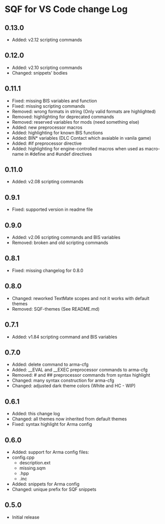 # SQF for VS Code change Log

## 0.13.0

* Added: v2.12 scripting commands

## 0.12.0

* Added: v2.10 scripting commands
* Changed: snippets' bodies

## 0.11.1

* Fixed: missing BIS variables and function
* Fixed: missing scripting commands
* Removed: wrong formats in string (Only valid formats are highlighted)
* Removed: highlighting for deprecated commands
* Removed: reserved variables for mods (need something else)
* Added: new preprocessor macros
* Added: highlighting for known BIS functions
* Added: BIN* variables (DLC Contact which avaiable in vanila game)
* Added: #if preprocessor directive
* Added: highlighting for engine-controlled macros when used as macro-name in #define and #undef directives

## 0.11.0

* Added: v2.08 scripting commands

## 0.9.1

* Fixed: supported version in readme file

## 0.9.0

* Added: v2.06 scripting commands and BIS variables
* Removed: broken and old scripting commands

## 0.8.1

* Fixed: missing changelog for 0.8.0

## 0.8.0

* Changed: reworked TextMate scopes and not it works with default themes
* Removed: SQF-themes (See README.md)

## 0.7.1

* Added: v1.84 scripting command and BIS variables

## 0.7.0

* Added: delete command to arma-cfg
* Added: \_\_EVAL and \_\_EXEC preprocessor commands to arma-cfg
* Removed: # and ## preprocessor commands from syntax highlight
* Changed: many syntax construction for arma-cfg
* Changed: adjusted dark theme colors (White and HC - WIP)

## 0.6.1

* Added: this change log
* Changed: all themes now inherited from default themes
* Fixed: syntax highlight for Arma config

## 0.6.0

* Added: support for Arma config files:
* config.cpp
  * description.ext
  * missing.sqm
  * .hpp
  * .inc
* Added: snippets for Arma config
* Changed: unique prefix for SQF snippets

## 0.5.0

* Initial release
